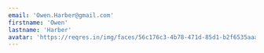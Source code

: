 ```yaml
---
email: 'Owen.Harber@gmail.com'
firstname: 'Owen'
lastname: 'Harber'
avatar: 'https://reqres.in/img/faces/56c176c3-4b78-471d-85d1-b2f6535aaab2.jpg'
---
```

